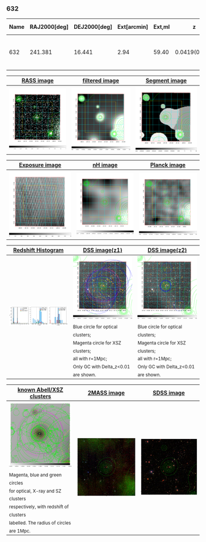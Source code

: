 <div STYLE="page-break-after: always;"></div>

### 632

|Name|RAJ2000[deg]|DEJ2000[deg] |Ext[arcmin]| Ext,ml | z | z_src| C|GC(XSZ,Delta_z<0.01)| GC(OPT,Delta_z<0.01)|GC| R_sig[arcmin] | R500[arcmin] | R500[Mpc]| CRsig[c/s] | CR500[c/s] |L500[1E44 erg/s]|F500[1E-12 erg/s/cm^2]| M500[1E14 Msun]|Tx[keV]|Cnt_sig|Beta|Rc[arcmin]|Comment|Alias|
|---|---|---|---|---|---|------|---|--------|---------|----------|---|---|---|---|---|---|---|---|---|---|---|---|---|---|
|632| 241.381| 16.441| 2.94| 59.40| 0.0419(0.005)| z1, z_xsz| B| L03, MCXC| A, N| A, C, F20, L03, MCXC, N, W| 8.800| 12.279| 0.609| 0.158(0.038)| 0.170(0.040)| 0.115(0.019)| 2.814(0.471)| 0.67(0.06)| 1.69(0.09)| 98.3| 0.890(-0.116+0.077)| 4.183(-0.704+0.541)| -| k367|

|[RASS image](../image/632/632_img.pdf)|[filtered image](../image/632/632_fil.pdf)|[Segment image](../image/632/632_seg.pdf)|
|-------------------|--------------------|-------------------|
| <img src="../image/632/632_img.png" width="300">  | <img src="../image/632/632_fil.png" width="300">   | <img src="../image/632/632_seg.png" width="300">  |

|[Exposure image](../image/632/632_mex.pdf)| [nH image](../image/632/632_nh.pdf)| [Planck image](../image/632/632_p.pdf)|
|-------------------|--------------------|-------------------|
|<img src="../image/632/632_mex.png" width="300">   | <img src="../image/632/632_nh.png" width="300">    | <img src="../image/632/632_p.png" width="300"> |

|[Redshift Histogram](../image/632/632_zg.pdf) | [DSS image(z1)](../image/632/632_dss_z1.pdf)      |  [DSS image(z2)](../image/632/632_dss_z2.pdf)    |
|-------------------|--------------------|-------------------|
|<img src="../image/632/632_zg.png" width="300"> |<img src="../image/632/632_dss_z1.png" width="300"> <sub><br>Blue circle for optical clusters; <br>Magenta circle for XSZ clusters; <br>all with r=1Mpc; <br>Only GC with Delta_z<0.01 are shown. </sub>| <img src="../image/632/632_dss_z2.png" width="300"><sub><br>Blue circle for optical clusters; <br>Magenta circle for XSZ clusters; <br>all with r=1Mpc; <br>Only GC with Delta_z<0.01 are shown. </sub> |

|[known Abell/XSZ clusters](../image/632/632_gc.pdf) | [2MASS image](../image/632/632_2mass.pdf)      |[SDSS image](../image/632/632_sdss.pdf)   |
|-------------------|-------------------|-------------------|
|<img src=../image/632/632_gc.png width="300"> <br><sub>Magenta, blue and green circles <br>for optical, X-ray and SZ clusters <br>respectively, with redshift of clusters <br>labelled. The radius of circles <br>are 1Mpc.</sub>|<img src="../image/632/632_2mass.png" width="300">  | <img src="../image/632/632_sdss.png" width="300">  |




